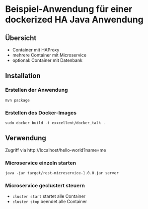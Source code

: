 # Beispiel-Anwendung für einer dockerized HA Java Anwendung

## Übersicht
- Container mit HAProxy
- mehrere Container mit Microservice
- optional: Container mit Datenbank

## Installation

### Erstellen der Anwendung

    mvn package

### Erstellen des Docker-Images

    sudo docker build -t exxcellent/docker_talk .


## Verwendung

Zugriff via http://localhost/hello-world?name=me

### Microservice einzeln starten

    java -jar target/rest-microservice-1.0.0.jar server

### Microservice geclustert steuern

- ```cluster start``` startet alle Container
- ```cluster stop``` beendet alle Container
